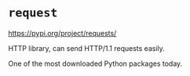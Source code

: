 # `request`

<https://pypi.org/project/requests/>

HTTP library, can send HTTP/1.1 requests easily.

One of the most downloaded Python packages today.
